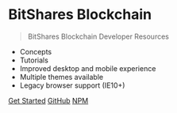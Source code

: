 # BitShares Blockchain

> BitShares Blockchain Developer Resources

- Concepts
- Tutorials
- Improved desktop and mobile experience
- Multiple themes available
- Legacy browser support (IE10+)

[Get Started](#main)
[GitHub](https://github.com/jhildenbiddle/docsify-themeable)
[NPM](https://www.npmjs.com/package/docsify-themeable)
